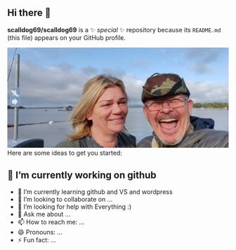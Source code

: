 ## Hi there 👋


**scalldog69/scalldog69** is a ✨ _special_ ✨ repository because its `README.md` (this file) appears on your GitHub profile.

<picture>
 <img alt="YOUR-ALT-TEXT" src="https://github.com/scalldog69/scalldog69/blob/main/IMG_20230430_085050.jpg">
</picture>
Here are some ideas to get you started:

## 🔭 I’m currently working on github
- 🌱 I’m currently learning github and VS and wordpress
- 👯 I’m looking to collaborate on ...
- 🤔 I’m looking for help with Everything :)
- 💬 Ask me about ...
- 📫 How to reach me: ...
- 😄 Pronouns: ...
- ⚡ Fun fact: ...

